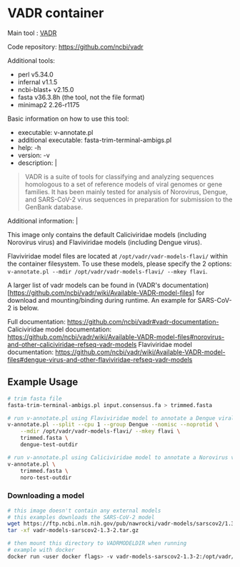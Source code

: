 # VADR container

Main tool : [VADR](https://github.com/ncbi/vadr)
  
Code repository: https://github.com/ncbi/vadr

Additional tools:
- perl v5.34.0
- infernal v1.1.5
- ncbi-blast+ v2.15.0
- fasta v36.3.8h (the tool, not the file format)
- minimap2 2.26-r1175

Basic information on how to use this tool:
- executable: v-annotate.pl
- additional executable: fasta-trim-terminal-ambigs.pl
- help: -h
- version: -v
- description: |

> VADR is a suite of tools for classifying and analyzing sequences homologous to a set of reference models of viral genomes or gene families. It has been mainly tested for analysis of Norovirus, Dengue, and SARS-CoV-2 virus sequences in preparation for submission to the GenBank database.

Additional information: |

This image only contains the default Caliciviridae models (including Norovirus virus) and Flaviviridae models (including Dengue virus). 

Flaviviridae model files are located at `/opt/vadr/vadr-models-flavi/` within the container filesystem. To use these models, please specify the 2 options: `v-annotate.pl --mdir /opt/vadr/vadr-models-flavi/ --mkey flavi`.

A larger list of vadr models can be found in (VADR's documentation)[https://github.com/ncbi/vadr/wiki/Available-VADR-model-files] for download and mounting/binding during runtime. An example for SARS-CoV-2 is below.

Full documentation: https://github.com/ncbi/vadr#vadr-documentation-
Caliciviridae model documentation: https://github.com/ncbi/vadr/wiki/Available-VADR-model-files#norovirus-and-other-caliciviridae-refseq-vadr-models
Flaviviridae model documentation: https://github.com/ncbi/vadr/wiki/Available-VADR-model-files#dengue-virus-and-other-flaviviridae-refseq-vadr-models

## Example Usage

```bash
# trim fasta file
fasta-trim-terminal-ambigs.pl input.consensus.fa > trimmed.fasta

# run v-annotate.pl using Flaviviridae model to annotate a Dengue viral genome
v-annotate.pl --split --cpu 1 --group Dengue --nomisc --noprotid \
    --mdir /opt/vadr/vadr-models-flavi/ --mkey flavi \
    trimmed.fasta \
    dengue-test-outdir

# run v-annotate.pl using Caliciviridae model to annotate a Norovirus viral genome
v-annotate.pl \
    trimmed.fasta \
    noro-test-outdir
```

### Downloading a model

```bash
# this image doesn't contain any external models
# this examples downloads the SARS-CoV-2 model
wget https://ftp.ncbi.nlm.nih.gov/pub/nawrocki/vadr-models/sarscov2/1.3-2/vadr-models-sarscov2-1.3-2.tar.gz
tar -xf vadr-models-sarscov2-1.3-2.tar.gz

# then mount this directory to VADRMODELDIR when running
# example with docker
docker run <user docker flags> -v vadr-models-sarscov2-1.3-2:/opt/vadr/vadr-models staphb/vadr:latest <vadr command>
```
